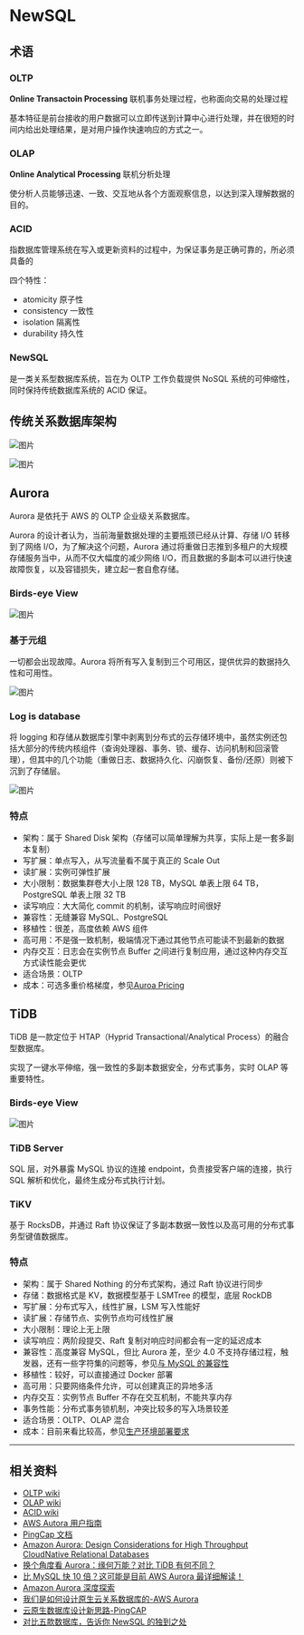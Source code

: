 # NewSQL
## 术语

### OLTP

**Online Transactoin Processing** 联机事务处理过程，也称面向交易的处理过程

基本特征是前台接收的用户数据可以立即传送到计算中心进行处理，并在很短的时间内给出处理结果，是对用户操作快速响应的方式之一。

### OLAP

**Online Analytical Processing** 联机分析处理

使分析人员能够迅速、一致、交互地从各个方面观察信息，以达到深入理解数据的目的。

### ACID

指数据库管理系统在写入或更新资料的过程中，为保证事务是正确可靠的，所必须具备的

四个特性：

* atomicity 原子性
* consistency 一致性
* isolation 隔离性
* durability 持久性

### NewSQL

是一类关系型数据库系统，旨在为 OLTP 工作负载提供 NoSQL 系统的可伸缩性，同时保持传统数据库系统的 ACID 保证。

## 传统关系数据库架构

![图片](./../img/new_sql_01.png)

![图片](./../img/new_sql_02.png)


## Aurora

Aurora 是依托于 AWS 的 OLTP 企业级关系数据库。

Aurora 的设计者认为，当前海量数据处理的主要瓶颈已经从计算、存储 I/O 转移到了网络 I/O，为了解决这个问题，Aurora 通过将重做日志推到多租户的大规模存储服务当中，从而不仅大幅度的减少网络 I/O，而且数据的多副本可以进行快速故障恢复，以及容错损失，建立起一套自愈存储。

### Birds-eye View

![图片](./../img/new_sql_03.png)

### 基于元组

一切都会出现故障。Aurora 将所有写入复制到三个可用区，提供优异的数据持久性和可用性。

![图片](./../img/new_sql_04.png)


### Log is database

将 logging 和存储从数据库引擎中剥离到分布式的云存储环境中，虽然实例还包括大部分的传统内核组件（查询处理器、事务、锁、缓存、访问机制和回滚管理），但其中的几个功能（重做日志、数据持久化、闪崩恢复、备份/还原）则被下沉到了存储层。

![图片](./../img/new_sql_05.png)

### 特点

* 架构：属于 Shared Disk 架构（存储可以简单理解为共享，实际上是一套多副本复制）
* 写扩展：单点写入，从写流量看不属于真正的 Scale Out
* 读扩展：实例可弹性扩展
* 大小限制：数据集群卷大小上限 128 TB，MySQL 单表上限 64 TB，PostgreSQL 单表上限 32 TB
* 读写响应：大大简化 commit 的机制，读写响应时间很好
* 兼容性：无缝兼容 MySQL、PostgreSQL
* 移植性：很差，高度依赖 AWS 组件
* 高可用：不是强一致机制，极端情况下通过其他节点可能读不到最新的数据
* 内存交互：日志会在实例节点 Buffer 之间进行复制应用，通过这种内存交互方式读性能会更优
* 适合场景：OLTP
* 成本：可选多重价格梯度，参见[Auroa Pricing](https://aws.amazon.com/cn/rds/aurora/pricing/?fileGuid=GxJpdw8wPJrpxWwt)

## TiDB

TiDB 是一款定位于 HTAP（Hyprid Transactional/Analytical Process）的融合型数据库。

实现了一键水平伸缩，强一致性的多副本数据安全，分布式事务，实时 OLAP 等重要特性。

### Birds-eye View

![图片](./../img/new_sql_06.png)

### TiDB Server

SQL 层，对外暴露 MySQL 协议的连接 endpoint，负责接受客户端的连接，执行 SQL 解析和优化，最终生成分布式执行计划。

### TiKV

基于 RocksDB，并通过 Raft 协议保证了多副本数据一致性以及高可用的分布式事务型键值数据库。

### 特点

* 架构：属于 Shared Nothing 的分布式架构，通过 Raft 协议进行同步
* 存储：数据格式是 KV，数据模型基于 LSMTree 的模型，底层 RockDB
* 写扩展：分布式写入，线性扩展，LSM 写入性能好
* 读扩展：存储节点、实例节点均可线性扩展
* 大小限制：理论上无上限
* 读写响应：两阶段提交、Raft 复制对响应时间都会有一定的延迟成本
* 兼容性：高度兼容 MySQL，但比 Aurora 差，至少 4.0 不支持存储过程，触发器，还有一些字符集的问题等，参见[与 MySQL 的兼容性](https://docs.pingcap.com/zh/tidb/stable/mysql-compatibility?fileGuid=GxJpdw8wPJrpxWwt)
* 移植性：较好，可以直接通过 Docker 部署
* 高可用：只要网络条件允许，可以创建真正的异地多活
* 内存交互：实例节点 Buffer 不存在交互机制，不能共享内存
* 事务性能：分布式事务锁机制，冲突比较多的写入场景较差
* 适合场景：OLTP、OLAP 混合
* 成本：目前来看比较高，参见[生产环境部署要求](https://docs.pingcap.com/zh/tidb/stable/hardware-and-software-requirements#%E7%94%9F%E4%BA%A7%E7%8E%AF%E5%A2%83?fileGuid=GxJpdw8wPJrpxWwt)

---


## 相关资料

* [OLTP wiki](https://en.wikipedia.org/wiki/Online_transaction_processing?fileGuid=GxJpdw8wPJrpxWwt)
* [OLAP wiki](https://en.wikipedia.org/wiki/Online_analytical_processing?fileGuid=GxJpdw8wPJrpxWwt)
* [ACID wiki](https://zh.wikipedia.org/wiki/ACID?fileGuid=GxJpdw8wPJrpxWwt)
* [AWS Autora 用户指南](https://docs.aws.amazon.com/zh_cn/AmazonRDS/latest/AuroraUserGuide/CHAP_AuroraOverview.html?fileGuid=GxJpdw8wPJrpxWwt)
* [PingCap 文档](https://docs.pingcap.com/zh/tidb/stable?fileGuid=GxJpdw8wPJrpxWwt)
* [Amazon Aurora: Design Considerations for High Throughput CloudNative Relational Databases](https://www.amazon.science/publications/amazon-aurora-design-considerations-for-high-throughput-cloud-native-relational-databases?fileGuid=GxJpdw8wPJrpxWwt)
* [换个角度看 Aurora：缘何万能？对比 TiDB 有何不同？](https://dbaplus.cn/news-160-1748-1.html?fileGuid=GxJpdw8wPJrpxWwt)
* [比 MySQL 快 10 倍？这可能是目前 AWS Aurora 最详细解读！](https://mp.weixin.qq.com/s?__biz=MzkwOTIxNDQ3OA==&mid=2247533605&idx=1&sn=4924638b015faf27fcd177cfc447dd5d&source=41#wechat_redirect&fileGuid=GxJpdw8wPJrpxWwt)
* [Amazon Aurora 深度探索](https://zhuanlan.zhihu.com/p/33603518?fileGuid=GxJpdw8wPJrpxWwt)
* [我们是如何设计原生云关系数据库的-AWS Aurora](https://aws.amazon.com/cn/blogs/china/amazon-aurora-design-cloud-native-relational-database/?fileGuid=GxJpdw8wPJrpxWwt)
* [云原生数据库设计新思路-PingCAP](https://pingcap.com/blog-cn/new-ideas-for-designing-cloud-native-database/?fileGuid=GxJpdw8wPJrpxWwt)
* [对比五款数据库，告诉你 NewSQL 的独到之处](https://www.infoq.cn/article/zyyub0-qtpqmxfv5h9ch?fileGuid=GxJpdw8wPJrpxWwt)

